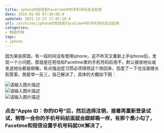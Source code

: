 ```yaml
---
title: iphone的短信和Facetime中的手机号码无法启用
date: 2016-02-05 07:38:00.0
updated: 2021-12-22 17:01:20.0
url: /archives/iphone的短信和facetime中的手机号码无法启用
categories: 
- 智能终端
tags: 
- iphone
---
```


<p>因为某些原因，有一段时间没有使用iphone，这不昨天又重新上手iphone后，发现一个小问题，那就是在短信和Facetime里的手机号码启用不，默认接收地址或发送地址都是邮箱，有点强迫症习惯必须得把这个改回来，百度了一下也没直接长到答案，倒是举一反三，自己解决了，具体的大概如下图：</p><p><img src="https://cdn.uu126.cn/wp-content/uploads/2016/02/20160204232818.png" alt="请输入图片描述" title="请输入图片描述"><br /><img src="https://cdn.uu126.cn/wp-content/uploads/2016/02/20160204232848.png" alt="请输入图片描述" title="请输入图片描述"><br /><img src="https://cdn.uu126.cn/wp-content/uploads/2016/02/20160204233025.png" alt="请输入图片描述" title="请输入图片描述"></p><h3>点击“Apple ID：你的ID号”后，然后选择注销，接着再重新登录试试，稍等一会你的手机号码前面就会跟邮箱一样，有那个黑小勾了，Facetime和短信设置手机号码就OK解决了，</h3>